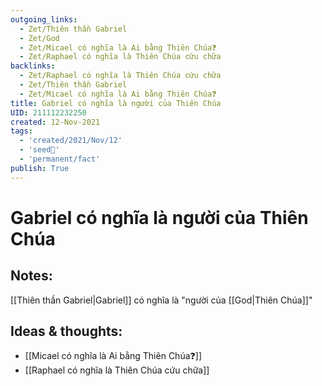 ```yaml
---
outgoing_links:
  - Zet/Thiên thần Gabriel
  - Zet/God
  - Zet/Micael có nghĩa là Ai bằng Thiên Chúa❓
  - Zet/Raphael có nghĩa là Thiên Chúa cứu chữa
backlinks:
  - Zet/Raphael có nghĩa là Thiên Chúa cứu chữa
  - Zet/Thiên thần Gabriel
  - Zet/Micael có nghĩa là Ai bằng Thiên Chúa❓
title: Gabriel có nghĩa là người của Thiên Chúa
UID: 211112232250
created: 12-Nov-2021
tags:
  - 'created/2021/Nov/12'
  - 'seed🥜'
  - 'permanent/fact'
publish: True
---
```

# Gabriel có nghĩa là người của Thiên Chúa

## Notes:
[[Thiên thần Gabriel|Gabriel]] có nghĩa là "người của [[God|Thiên Chúa]]"

## Ideas & thoughts:
- [[Micael có nghĩa là Ai bằng Thiên Chúa❓]]
- [[Raphael có nghĩa là Thiên Chúa cứu chữa]]

